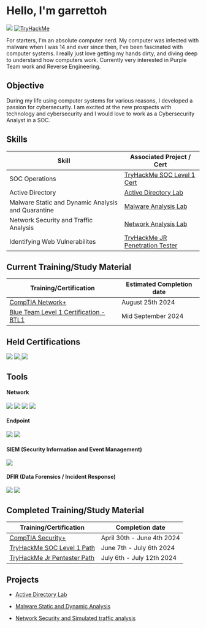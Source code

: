 # Hello, I'm garrettoh <a href="https://tryhackme.com/p/garrettoh">
<a href="https://www.linkedin.com/in/garrett-raese-710baa2b1/"><img src="https://img.shields.io/badge/-LinkedIn-0072b1?&style=for-the-badge&logo=linkedin&logoColor=white" /></a>
<a href="https://tryhackme.com/p/garrettoh"><img src="https://tryhackme-badges.s3.amazonaws.com/garrettoh.png" alt="TryHackMe"/></a>



For starters, I'm an absolute computer nerd. My computer was infected with malware when I was 14 and ever since then, I've been fascinated with computer systems. I really just love getting my hands dirty, and diving deep to understand how computers work. Currently very interested in Purple Team work and Reverse Engineering. 

## Objective
During my life using computer systems for various reasons, I developed a passion for cybersecurity. I am excited at the new prospects with technology and cybersecurity and I would love to work as a Cybersecurity Analyst in a SOC.

## Skills

| Skill                                         | Associated Project / Cert         |
|-----------------------------------------------|----------------------------|
|SOC Operations|<a href="https://tryhackme-certificates.s3-eu-west-1.amazonaws.com/THM-IOKJYJAAER.png"> TryHackMe SOC Level 1 Cert  </a>                                                          |
| Active Directory         | <a href="https://github.com/garrettoh/Active-Directory-Lab">Active Directory Lab</a>|
| Malware Static and Dynamic Analysis and Quarantine          | <a href="https://github.com/garrettoh/MalwareAnalysisLab">Malware Analysis Lab</a>|
| Network Security and Traffic Analysis | <a href="https://github.com/garrettoh/NetworkAnalysisLab">Network Analysis Lab</a>|
| Identifying Web Vulnerabilites | <a href="https://tryhackme-certificates.s3-eu-west-1.amazonaws.com/THM-KB43T7I3UD.png">TryHackMe JR Penetration Tester</a>|

## Current Training/Study Material

| Training/Certification                                         | Estimated Completion date        |
|-----------------------------------------------|----------------------------|
|<a href="https://www.comptia.org/certifications/network"> CompTIA Network+ </a>        | August 25th 2024|
|<a href="https://www.securityblue.team/why-btl1/"> Blue Team Level 1 Certification - BTL1 </a>| Mid September 2024|

## Held Certifications
<div>
<img src="https://img.shields.io/badge/-Security%2B-FF0000?&style=for-the-badge&logo=CompTIA&logoColor=white" />
   <a href="https://tryhackme-certificates.s3-eu-west-1.amazonaws.com/THM-IOKJYJAAER.png"><img src="https://img.shields.io/badge/-SOC_Level_1-000000?&style=for-the-badge&logo=TryHackMe&logoColor=white" /> </a>
      <a href="https://tryhackme-certificates.s3-eu-west-1.amazonaws.com/THM-KB43T7I3UD.png"><img src="https://img.shields.io/badge/-JR_Penetration_Tester-000000?&style=for-the-badge&logo=TryHackMe&logoColor=white" /> </a>
</div>

## Tools

#### Network
<div>
    <img src="https://img.shields.io/badge/-Wireshark-1679A7?&style=for-the-badge&logo=Wireshark&logoColor=white" />
    <img src="https://img.shields.io/badge/-TShark-1679A7?&style=for-the-badge&logo=Wireshark&logoColor=white" />
    <img src="https://img.shields.io/badge/-Snort-EF3B2D?&style=for-the-badge&logo=Snort&logoColor=white" />
    <img src="https://img.shields.io/badge/-Zeek-1679A7?&style=for-the-badge&logo=Zeek&logoColor=white" />
    
</div>

#### Endpoint
<div>
    <img src="https://img.shields.io/badge/-Sys_Internals_Suite-00A4EF?&style=for-the-badge&logo=Microsoft&logoColor=white" />
        <img src="https://img.shields.io/badge/-Wazuh-005571?&style=for-the-badge&logo=Wazuh&logoColor=white" />
</div>

#### SIEM (Security Information and Event Management)
<div>
    <img src="https://img.shields.io/badge/-Splunk-000000?&style=for-the-badge&logo=Splunk&logoColor=white" />
</div>

#### DFIR (Data Forensics / Incident Response)
<div>
    <img src="https://img.shields.io/badge/-Autopsy-000000?&style=for-the-badge&logo=Autopsy&logoColor=white" />
    <img src="https://img.shields.io/badge/-Velociraptor-000000?&style=for-the-badge&logo=Velociraptor&logoColor=white" />
</div>

## Completed Training/Study Material

| Training/Certification                                         | Completion date        |
|-----------------------------------------------|----------------------------|
|<a href="https://www.comptia.org/certifications/security"> CompTIA Security+  </a>       | April 30th - June 4th 2024|
|<a href="https://tryhackme-certificates.s3-eu-west-1.amazonaws.com/THM-IOKJYJAAER.png"> TryHackMe SOC Level 1 Path  </a>       | June 7th - July 6th 2024|
|<a href="https://tryhackme-certificates.s3-eu-west-1.amazonaws.com/THM-KB43T7I3UD.png"> TryHackMe Jr Pentester Path  </a>       | July 6th - July 12th 2024|



## Projects
-  <a href="https://github.com/garrettoh/Active-Directory-Lab">Active Directory Lab</a>

- <a href="https://github.com/garrettoh/MalwareAnalysisLab"> Malware Static and Dynamic Analysis </a>

- <a href="https://github.com/garrettoh/NetworkAnalysisLab">Network Security and Simulated traffic analysis </a>


